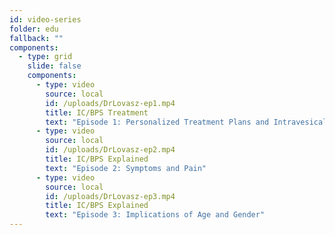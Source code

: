 ```yaml
---
id: video-series
folder: edu
fallback: ""
components:
  - type: grid
    slide: false
    components:
      - type: video
        source: local
        id: /uploads/DrLovasz-ep1.mp4
        title: IC/BPS Treatment
        text: "Episode 1: Personalized Treatment Plans and Intravesical Instillations"
      - type: video
        source: local
        id: /uploads/DrLovasz-ep2.mp4
        title: IC/BPS Explained
        text: "Episode 2: Symptoms and Pain"
      - type: video
        source: local
        id: /uploads/DrLovasz-ep3.mp4
        title: IC/BPS Explained
        text: "Episode 3: Implications of Age and Gender"
---
```

